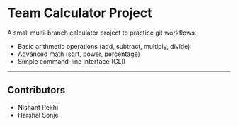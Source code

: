 # Team Calculator Project
 A small multi-branch calculator project to practice git workflows.
- Basic arithmetic operations (add, subtract, multiply, divide)
- Advanced math (sqrt, power, percentage)
- Simple command-line interface (CLI)

-----------
## Contributors
- Nishant Rekhi
- Harshal Sonje



